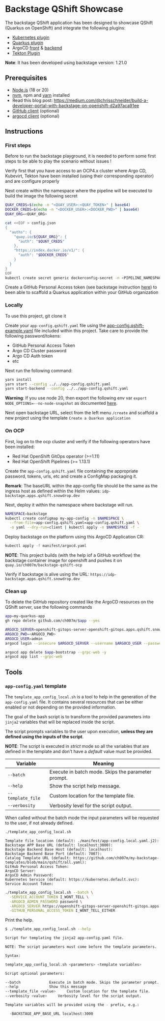 # Backstage QShift Showcase

The backstage QShift application has been designed to showcase QShift (Quarkus on OpenShift) and integrate the following plugins:
- [Kubernetes plugin](https://backstage.io/docs/features/kubernetes/installation)
- [Quarkus plugin](https://github.com/q-shift/backstage-plugins)
- ArgoCD [front](https://github.com/RoadieHQ/roadie-backstage-plugins/tree/main/plugins/frontend/backstage-plugin-argo-cd) & [backend](https://github.com/RoadieHQ/roadie-backstage-plugins/tree/main/plugins/scaffolder-actions/scaffolder-backend-argocd)
- [Tekton Plugin](https://github.com/janus-idp/backstage-plugins/tree/main/plugins/tekton)

**Note**: It has been developed using backstage version: 1.21.0

## Prerequisites

- [Node.js](https://nodejs.org/en) (18 or 20)
- [nvm](https://github.com/nvm-sh/nvm), npm and [yarn](https://classic.yarnpkg.com/lang/en/docs/install/#mac-stable) installed
- Read this blog post: https://medium.com/@chrisschneider/build-a-developer-portal-with-backstage-on-openshift-d2a97aca91ee
- [GitHub client](https://cli.github.com/) (optional)
- [argocd client](https://argo-cd.readthedocs.io/en/stable/getting_started/#2-download-argo-cd-cli) (optional)

## Instructions

### First steps

Before to run the backstage playground, it is needed to perform some first steps to be able to play the scenario without issues !

Verify first that you have access to an OCP4.x cluster where Argo CD, Kubevirt, Tekton have been installed (using their corresponding operator) and are configure properly

Next create within the namespace where the pipeline will be executed to build the image the following secret
```bash
QUAY_CREDS=$(echo -n "<QUAY_USER>:<QUAY_TOKEN>" | base64)
DOCKER_CREDS=$(echo -n "<DOCKER_USER>:<DOCKER_PWD>" | base64)
QUAY_ORG=<QUAY_ORG>

cat <<EOF > config.json
{
  "auths": {
    "quay.io/${QUAY_ORG}": {
      "auth": "$QUAY_CREDS"
    },
    "https://index.docker.io/v1/": {
      "auth": "$DOCKER_CREDS"
    }
  }
}
EOF
kubectl create secret generic dockerconfig-secret -n <PIPELINE_NAMESPACE> --from-file=config.json
```
Create a GitHub Personal Access token (see backstage instruction [here](https://backstage.io/docs/getting-started/configuration/#setting-up-a-github-integration)) to been able to 
scaffold a Quarkus application within your GitHub organization

### Locally

To use this project, git clone it 

Create your `app-config.qshift.yaml` file using the [app-config.qshift-example.yaml](app-config.qshift-example.yaml) file included within this project.
Take care to provide the following password/tokens:
- GitHub Personal Access Token
- Argo CD Cluster password
- Argo CD Auth token
- etc

Next run the following command:

```sh
yarn install
yarn start --config ../../app-config.qshift.yaml
yarn start-backend --config ../../app-config.qshift.yaml
```

**Warning**: If you use node 20, then export the following env var `export NODE_OPTIONS=--no-node-snapshot` as documented [here](https://backstage.io/docs/getting-started/configuration/#create-a-new-component-using-a-software-template).

Next open backstage URL, select from the left menu `/create` and scaffold a new project using the template `Create a Quarkus application`

### On OCP

First, log on to the ocp cluster and verify if the following operators have been installed: 

- Red Hat OpenShift GitOps operator (>=1.11)
- Red Hat OpenShift Pipelines (>= 1.13.1)

Create the `app-config.qshift.yaml` file containing the appropriate password, tokens, urls, etc and create a ConfigMap packaging it.

**Remark**: The baseURL within the app-config file should be the same as the ingress host as defined within the Helm values: `idp-backstage.apps.qshift.snowdrop.dev`

Next, deploy it within the namespace where backstage will run.

```bash
NAMESPACE=backstage
kubectl create configmap my-app-config -n $NAMESPACE \
  --from-file=app-config.qshift.yaml=app-config.qshift.yaml \
  -o yaml --dry-run=client | kubectl apply -n $NAMESPACE -f -
```
Deploy backstage on the platform using this ArgoCD Application CR:
```bash
kubectl apply -f manifest/argocd.yaml
```

**NOTE**: This project builds (with the help iof a GitHub workflow) the backstage container image for openshift and pushes it on `quay.io/ch007m/backstage-qshift-ocp`

Verify if backstage is alive using the URL: `https://idp-backstage.apps.qshift.snowdrop.dev`

### Clean up

To delete the GitHub repository created like the ArgoCD resources on the QShift server, use the following commands
```bash
app=my-quarkus-app
gh repo delete github.com/ch007m/$app --yes

ARGOCD_SERVER=openshift-gitops-server-openshift-gitops.apps.qshift.snowdrop.dev
ARGOCD_PWD=<ARGOCD_PWD>
ARGOCD_USER=admin
argocd login --insecure $ARGOCD_SERVER --username $ARGOCD_USER --password $ARGOCD_PWD --grpc-web

argocd app delete $app-bootstrap --grpc-web -y
argocd app list --grpc-web
```


## Tools

### `app-config.yaml` template

The `template_app_config_local.sh` is a tool to help in the generation of 
 the `app-config.yaml` file. It contains several resources that can be either 
 enabled or not depending on the provided information.

The goal of the bash script is to transform the provided parameters into 
 `jinja2` variables that will be replaced inside the script.

The script prompts variables to the user upon execution, 
 **unless they are defined using the inputs of the script**.

**NOTE**: The script is executed in _strict_ mode so all the 
 variables that are defined in the template and don't have a _default_ 
 value must be provided.

| Variable | Meaning |
| --- | --- |
| `--batch` | Execute in batch mode. Skips the parameter prompt. |
| `--help` | Show the script help message. |
| `--template_file` | Custom location for the template file. |
| `--verbosity` | Verbosity level for the script output. |

When called without the batch mode the input parameters will be requested to the user, if not already defined.


```bash
./template_app_config_local.sh
```

```
Template file location (default: ./manifest/app-config.local.yaml.j2): 
Backstage APP Base URL (default: localhost:3000): 
Backstage Backend Base Host (default: localhost): 
Backstage Backend Base Port (default: 7007): 
Catalog Template URL (default: https://github.com/ch007m/my-backstage-templates/blob/main/qshift/all.yaml): 
GitHub Personal Access Token: 
ArgoCD Server: 
ArgoCD Admin Password: 
Kubernetes Service (default: https://kubernetes.default.svc): 
Service Account Token: 
```

```bash
./template_app_config_local.sh --batch \
  -SERVICE_ACCOUNT_TOKEN I_WONT_TELL \
  -ARGOCD_ADMIN_PASSWORD password \
  -ARGOCD_SERVER https://openshift-gitops-server-openshift-gitops.apps.qshift.snowdrop.dev/ \
  -GITHUB_PERSONAL_ACCESS_TOKEN I_WONT_TELL_EITHER
```

Print the help.

```bash
$ ./template_app_config_local.sh --help

Script for templating the jinja2 app-config.yaml file.

NOTE: The script parameters must come before the template parameters.

Syntax:

template_app_config_local.sh <parameters> <template variables>

Script optional parameters:

--batch				Execute in batch mode. Skips the parameter prompt.
--help				Show this message
--template_file <value>		Custom location for the template file.
--verbosity <value>		Verbosity level for the script output.

Template variables will be provided using the - prefix, e.g.:

  -BACKSTAGE_APP_BASE_URL localhost:3000
```
